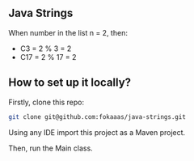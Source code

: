 ## Java Strings

When number in the list n = 2, then:
- C3 = 2 % 3 = 2
- C17 = 2 % 17 = 2

## How to set up it locally?

Firstly, clone this repo:

```bash
git clone git@github.com:fokaaas/java-strings.git
```

Using any IDE import this project as a Maven project.

Then, run the Main class.
